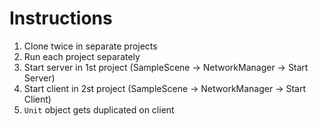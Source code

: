 # Instructions

1. Clone twice in separate projects
1. Run each project separately
1. Start server in 1st project (SampleScene -> NetworkManager -> Start Server)
1. Start client in 2st project (SampleScene -> NetworkManager -> Start Client)
1. `Unit` object gets duplicated on client
